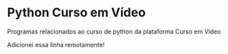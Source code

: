 # Python Curso em Vídeo
 Programas relacionados ao curso de python da plataforma Curso em Vídeo

Adicionei essa linha remotamente!
